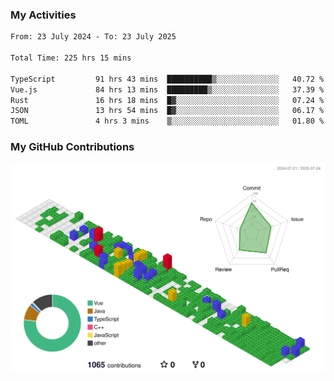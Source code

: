 ### My Activities

<!--START_SECTION:waka-->

```txt
From: 23 July 2024 - To: 23 July 2025

Total Time: 225 hrs 15 mins

TypeScript         91 hrs 43 mins  ██████████▒░░░░░░░░░░░░░░   40.72 %
Vue.js             84 hrs 13 mins  █████████▒░░░░░░░░░░░░░░░   37.39 %
Rust               16 hrs 18 mins  █▓░░░░░░░░░░░░░░░░░░░░░░░   07.24 %
JSON               13 hrs 54 mins  █▓░░░░░░░░░░░░░░░░░░░░░░░   06.17 %
TOML               4 hrs 3 mins    ▒░░░░░░░░░░░░░░░░░░░░░░░░   01.80 %
```

<!--END_SECTION:waka-->

### My GitHub Contributions

![](./profile-3d-contrib/profile-gitblock.svg)
